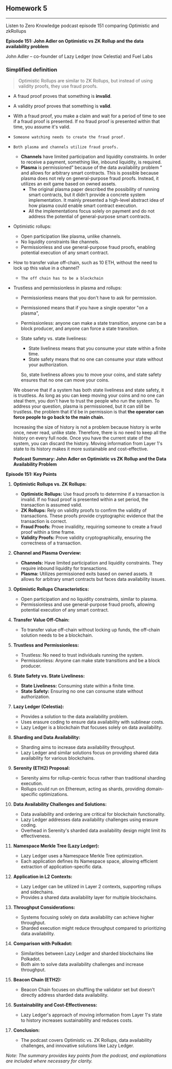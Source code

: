 ## Homework 5
------------------------------------------------
Listen to Zero Knowledge podcast episode 151 comparing Optimistic and
zkRollups

****Episode 151: John Adler on Optimistic vs ZK Rollup and the data availability problem****

John Adler – co-founder of Lazy Ledger (now Celestia) and Fuel Labs

### Simplified definition

> Optimistic Rollups are similar to ZK Rollups, but instead of using validity proofs, they use fraud proofs.
> 
- A fraud proof proves that something is **invalid**.
- A validity proof proves that something is **valid**.
- With a fraud proof, you make a claim and wait for a period of time to see if a fraud proof is presented. If no fraud proof is presented within that time, you assume it's valid.
- `Someone watching needs to create the fraud proof.`
- `Both plasma and channels utilize fraud proofs.`
    - **Channels** have limited participation and liquidity constraints. In order to receive a payment, something like, inbound liquidity, is required.
    - **Plasma** is permissioned” because of the data availability problem “ and allows for arbitrary smart contracts. This is possible because plasma does not rely on general-purpose fraud proofs. Instead, it utilizes an exit game based on owned assets.
        - The original plasma paper described the possibility of running smart contracts, but it didn't provide a concrete system implementation. It mainly presented a high-level abstract idea of how plasma could enable smart contract execution.
        - All the implementations focus solely on payment and do not address the potential of general-purpose smart contracts.
- Optimistic rollups:
    - Open participation like plasma, unlike channels.
    - No liquidity constraints like channels.
    - Permissionless and use general-purpose fraud proofs, enabling potential execution of any smart contract.
- How to transfer value off-chain, such as 10 ETH, without the need to lock up this value in a channel?
    - `The off chain has to be a blockchain`
- Trustless and  permissionless  in plasma and rollups:
    - Permissionless means that you don't have to ask for permission.
    - Permissioned means that if you have a single operator "on a plasma",
    - Permissionless: anyone can make a state transition, anyone can be a block producer, and anyone can force a state transition.
    - State safety vs. state liveliness:
        - State liveliness means that you consume your state within a finite time.
        - State safety means that no one can consume your state without your authorization.
        
        So, state liveliness allows you to move your coins, and state safety ensures that no one can move your coins.
        
    
    We observe that if a system has both state liveliness and state safety, it is trustless. As long as you can keep moving your coins and no one can steal them, you don't have to trust the people who run the system. To address your question, plasma is permissioned, but it can still be trustless. the problem that it'd be in permission is that **the operator can force people to go back to the main chain.**
    
    Increasing the size of history is not a problem because history is write once, never read, unlike state. Therefore, there is no need to keep all the history on every full node. Once you have the current state of the system, you can discard the history. Moving information from Layer 1's state to its history makes it more sustainable and cost-effective.



    ****Podcast Summary: John Adler on Optimistic vs ZK Rollup and the Data Availability Problem****

**Episode 151: Key Points**

1. **Optimistic Rollups vs. ZK Rollups:**
    - **Optimistic Rollups:** Use fraud proofs to determine if a transaction is invalid. If no fraud proof is presented within a set period, the transaction is assumed valid.
    - **ZK Rollups:** Rely on validity proofs to confirm the validity of transactions. These proofs provide cryptographic evidence that the transaction is correct.
    - **Fraud Proofs:** Prove invalidity, requiring someone to create a fraud proof within a time frame.
    - **Validity Proofs:** Prove validity cryptographically, ensuring the correctness of a transaction.

2. **Channel and Plasma Overview:**
    - **Channels:** Have limited participation and liquidity constraints. They require inbound liquidity for transactions.
    - **Plasma:** Utilizes permissioned exits based on owned assets. It allows for arbitrary smart contracts but faces data availability issues.

3. **Optimistic Rollups Characteristics:**
    - Open participation and no liquidity constraints, similar to plasma.
    - Permissionless and use general-purpose fraud proofs, allowing potential execution of any smart contract.

4. **Transfer Value Off-Chain:**
    - To transfer value off-chain without locking up funds, the off-chain solution needs to be a blockchain.

5. **Trustless and Permissionless:**
    - Trustless: No need to trust individuals running the system.
    - Permissionless: Anyone can make state transitions and be a block producer.

6. **State Safety vs. State Liveliness:**
    - **State Liveliness:** Consuming state within a finite time.
    - **State Safety:** Ensuring no one can consume state without authorization.

7. **Lazy Ledger (Celestia):**
    - Provides a solution to the data availability problem.
    - Uses erasure coding to ensure data availability with sublinear costs.
    - Lazy Ledger is a blockchain that focuses solely on data availability.

8. **Sharding and Data Availability:**
    - Sharding aims to increase data availability throughput.
    - Lazy Ledger and similar solutions focus on providing shared data availability for various blockchains.

9. **Serenity (ETH2) Proposal:**
    - Serenity aims for rollup-centric focus rather than traditional sharding execution.
    - Rollups could run on Ethereum, acting as shards, providing domain-specific optimizations.

10. **Data Availability Challenges and Solutions:**
    - Data availability and ordering are critical for blockchain functionality.
    - Lazy Ledger addresses data availability challenges using erasure coding.
    - Overhead in Serenity's sharded data availability design might limit its effectiveness.

11. **Namespace Merkle Tree (Lazy Ledger):**
    - Lazy Ledger uses a Namespace Merkle Tree optimization.
    - Each application defines its Namespace space, allowing efficient extraction of application-specific data.

12. **Application in L2 Contexts:**
    - Lazy Ledger can be utilized in Layer 2 contexts, supporting rollups and sidechains.
    - Provides a shared data availability layer for multiple blockchains.

13. **Throughput Considerations:**
    - Systems focusing solely on data availability can achieve higher throughput.
    - Sharded execution might reduce throughput compared to prioritizing data availability.

14. **Comparison with Polkadot:**
    - Similarities between Lazy Ledger and sharded blockchains like Polkadot.
    - Both aim to solve data availability challenges and increase throughput.

15. **Beacon Chain (ETH2):**
    - Beacon Chain focuses on shuffling the validator set but doesn't directly address sharded data availability.

16. **Sustainability and Cost-Effectiveness:**
    - Lazy Ledger's approach of moving information from Layer 1's state to history increases sustainability and reduces costs.

17. **Conclusion:**
    - The podcast covers Optimistic vs. ZK Rollups, data availability challenges, and innovative solutions like Lazy Ledger.

*Note: The summary provides key points from the podcast, and explanations are included where necessary for clarity.*
